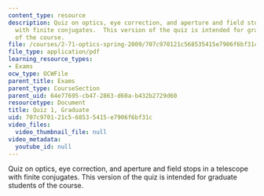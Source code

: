```yaml
---
content_type: resource
description: Quiz on optics, eye correction, and aperture and field stops in a telescope
  with finite conjugates.  This version of the quiz is intended for graduate students
  of the course.
file: /courses/2-71-optics-spring-2009/707c970121c568535415e7906f6bf31c_MIT2_71S09_gquiz1.pdf
file_type: application/pdf
learning_resource_types:
- Exams
ocw_type: OCWFile
parent_title: Exams
parent_type: CourseSection
parent_uid: 64e77695-cb47-2863-d60a-b432b2729d60
resourcetype: Document
title: Quiz 1, Graduate
uid: 707c9701-21c5-6853-5415-e7906f6bf31c
video_files:
  video_thumbnail_file: null
video_metadata:
  youtube_id: null
---
```

Quiz on optics, eye correction, and aperture and field stops in a telescope with finite conjugates.  This version of the quiz is intended for graduate students of the course.

